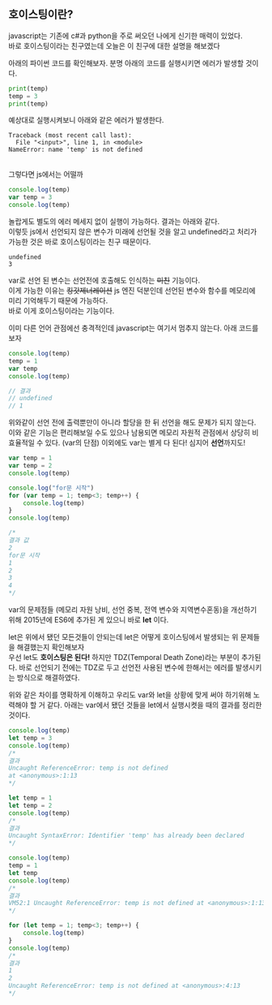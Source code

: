 ## 호이스팅이란?

javascript는 기존에 c#과 python을 주로 써오던 나에게 신기한 매력이 있었다.
<br>바로 호이스팅이라는 친구였는데 오늘은 이 친구에 대한 설명을 해보겠다

아래의 파이썬 코드를 확인해보자. 분명 아래의 코드를 실행시키면 에러가 발생할 것이다.
```python
print(temp)
temp = 3
print(temp)
```
예상대로 실행시켜보니 아래와 같은 에러가 발생한다.
```
Traceback (most recent call last):
  File "<input>", line 1, in <module>
NameError: name 'temp' is not defined
```
<br>그렇다면 js에서는 어떨까
``` javascript
console.log(temp)
var temp = 3
console.log(temp)
```

놀랍게도 별도의 에러 메세지 없이 실행이 가능하다.
결과는 아래와 같다. <br> 이렇듯 js에서 선언되지 않은 변수가 미래에 선언될 것을 알고 undefined라고 처리가 가능한 것은 바로 호이스팅이라는 친구 때문이다. 
```
undefined
3
```
var로 선언 된 변수는 선언전에 호출해도 인식하는 ~~미친~~ 기능이다.<br>
이게 가능한 이유는 ~~킹갓제너레이션~~ js 엔진 덕분인데 선언된 변수와 함수를 메모리에 미리 기억해두기 때문에 가능하다.<br>
바로 이게 호이스팅이라는 기능이다.

이미 다른 언어 관점에선 충격적인데 javascript는 여기서 멈추지 않는다. 아래 코드를 보자
```javascript
console.log(temp)
temp = 1
var temp
console.log(temp)

// 결과
// undefined
// 1
```
위와같이 선언 전에 출력뿐만이 아니라 할당을 한 뒤 선언을 해도 문제가 되지 않는다.
<br>이와 같은 기능은 편리해보일 수도 있으나 남용되면 메모리 자원적 관점에서 상당히 비효율적일 수 있다. (var의 단점)
이외에도 var는 별게 다 된다! 심지어 <b>선언</b>까지도!

```javascript
var temp = 1
var temp = 2
console.log(temp)

console.log("for문 시작")
for (var temp = 1; temp<3; temp++) {
    console.log(temp)
}
console.log(temp)

/*
결과 값
2
for문 시작
1
2
3
4
*/
```

var의 문제점들 (메모리 자원 낭비, 선언 중복, 전역 변수와 지역변수혼동)을 개선하기 위해 2015년에 ES6에 추가된 게 있으니 바로 <b>let</b>
이다.

let은 위에서 됐던 모든것들이 안되는데 let은 어떻게 호이스팅에서 발생되는 위 문제들을 해결했는지 확인해보자
<br>
우선 let도 <b>호이스팅은 된다!</b> 하지만 TDZ(Temporal Death Zone)라는 부분이 추가된다. 바로 선언되기 전에는 TDZ로 두고 선언전 사용된 변수에 한해서는 에러를 발생시키는 방식으로 해결하였다.


위와 같은 차이를 명확하게 이해하고 우리도 var와 let을 상황에 맞게 써야 하기위해 노력해야 할 거 같다.
아래는 var에서 됐던 것들을 let에서 실행시켯을 때의 결과를 정리한 것이다.

```javascript
console.log(temp)
let temp = 3
console.log(temp)
/*
결과
Uncaught ReferenceError: temp is not defined
at <anonymous>:1:13
*/
```

```javascript
let temp = 1
let temp = 2
console.log(temp)
/*
결과
Uncaught SyntaxError: Identifier 'temp' has already been declared
*/
```

```javascript
console.log(temp)
temp = 1
let temp
console.log(temp)
/*
결과
VM52:1 Uncaught ReferenceError: temp is not defined at <anonymous>:1:13
*/
```

```javascript
for (let temp = 1; temp<3; temp++) {
    console.log(temp)
}
console.log(temp)
/*
결과
1
2
Uncaught ReferenceError: temp is not defined at <anonymous>:4:13
*/
```
